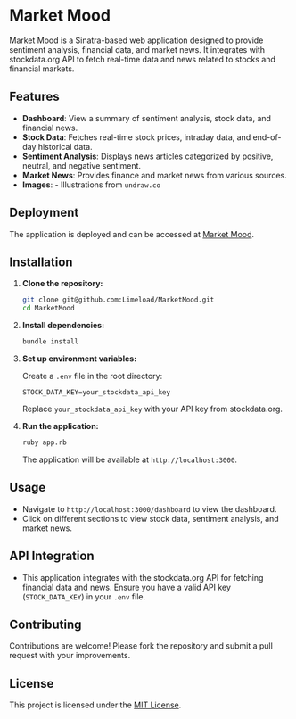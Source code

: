 # Market Mood

Market Mood is a Sinatra-based web application designed to provide sentiment analysis, financial data, and market news. It integrates with stockdata.org API to fetch real-time data and news related to stocks and financial markets.

## Features

- **Dashboard**: View a summary of sentiment analysis, stock data, and financial news.
- **Stock Data**: Fetches real-time stock prices, intraday data, and end-of-day historical data.
- **Sentiment Analysis**: Displays news articles categorized by positive, neutral, and negative sentiment.
- **Market News**: Provides finance and market news from various sources.
- **Images**: - Illustrations from `undraw.co`

## Deployment

The application is deployed and can be accessed at [Market Mood](https://marketmood-qpcg.onrender.com).

## Installation

1. **Clone the repository:**

   ```bash
   git clone git@github.com:Limeload/MarketMood.git
   cd MarketMood
   ```

2. **Install dependencies:**

   ```bash
   bundle install
   ```

3. **Set up environment variables:**

   Create a `.env` file in the root directory:

   ```plaintext
   STOCK_DATA_KEY=your_stockdata_api_key
   ```

   Replace `your_stockdata_api_key` with your API key from stockdata.org.

4. **Run the application:**

   ```bash
   ruby app.rb
   ```

   The application will be available at `http://localhost:3000`.

## Usage

- Navigate to `http://localhost:3000/dashboard` to view the dashboard.
- Click on different sections to view stock data, sentiment analysis, and market news.

## API Integration

- This application integrates with the stockdata.org API for fetching financial data and news. Ensure you have a valid API key (`STOCK_DATA_KEY`) in your `.env` file.


## Contributing

Contributions are welcome! Please fork the repository and submit a pull request with your improvements.

## License

This project is licensed under the [MIT License](LICENSE).
